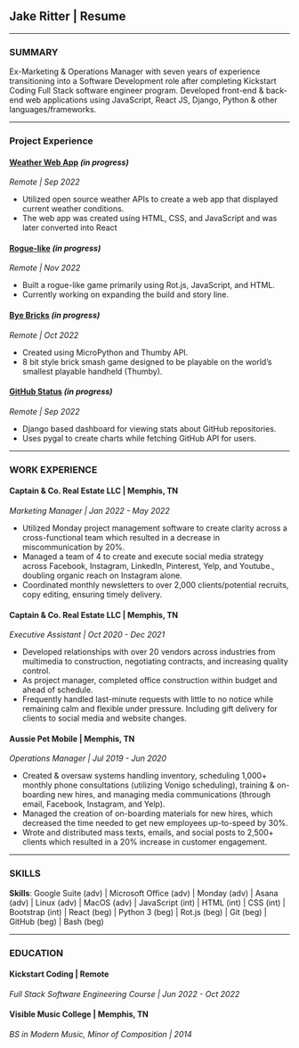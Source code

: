 ## **Jake Ritter | Resume**
__________________

### **SUMMARY**

Ex-Marketing & Operations Manager with seven years of experience transitioning into a Software Development role after completing Kickstart Coding Full Stack software engineer program. Developed front-end & back-end web applications using JavaScript, React JS, Django, Python & other languages/frameworks.
__________________

### **Project Experience**

#### [Weather Web App](https://github.com/je-ritter/weather_api) *(in progress)*
*Remote | Sep 2022*
- Utilized open source weather APIs to create a web app that displayed current weather conditions.
- The web app was created using HTML, CSS, and JavaScript and was later converted into React

#### [Rogue-like](https://github.com/je-ritter/transcend) *(in progress)*
*Remote | Nov 2022*
- Built a rogue-like game primarily using Rot.js, JavaScript, and HTML.
- Currently working on expanding the build and story line.

#### [Bye Bricks](https://github.com/je-ritter/bye_bricks) *(in progress)*
*Remote | Oct 2022*
- Created using MicroPython and Thumby API.
- 8 bit style brick smash game designed to be playable on the world’s smallest playable handheld (Thumby).

#### [GitHub Status](https://github.com/je-ritter/github_stats) *(in progress)*
*Remote | Sep 2022*
- Django based dashboard for viewing stats about GitHub repositories.
- Uses pygal to create charts while fetching GitHub API for users.
__________________

### **WORK EXPERIENCE**

#### Captain & Co. Real Estate LLC | Memphis, TN
*Marketing Manager | Jan 2022 - May 2022*
- Utilized Monday project management software to create clarity across a cross-functional team which resulted in a decrease in miscommunication by 20%.
- Managed a team of 4 to create and execute social media strategy across Facebook, Instagram, LinkedIn, Pinterest, Yelp,  and Youtube., doubling organic reach on Instagram alone.
- Coordinated monthly newsletters to over 2,000 clients/potential recruits, copy editing, ensuring timely delivery.

#### Captain & Co. Real Estate LLC | Memphis, TN
*Executive Assistant | Oct 2020 - Dec 2021*
- Developed relationships with over 20 vendors across industries from multimedia to construction, negotiating contracts, and increasing quality control. 
- As project manager,  completed office construction within budget and ahead of schedule.
- Frequently handled last-minute requests with little to no notice while remaining calm and flexible under pressure. Including gift delivery for clients to social media and website changes.

#### Aussie Pet Mobile | Memphis, TN
*Operations Manager | Jul 2019 - Jun 2020*
- Created & oversaw systems handling inventory, scheduling 1,000+ monthly phone consultations (utilizing Vonigo scheduling), training & on-boarding new hires, and managing media communications (through email, Facebook, Instagram, and Yelp). 
- Managed the creation of on-boarding materials for new hires, which decreased the time needed to get new employees up-to-speed by 30%.
- Wrote and distributed mass texts, emails, and social posts to 2,500+ clients which resulted in a 20% increase in customer engagement.
__________________

### **SKILLS**
**Skills**: Google Suite (adv) | Microsoft Office (adv) | Monday (adv) | Asana (adv) | Linux (adv) | MacOS (adv) | JavaScript (int) | HTML (int) | CSS (int) | Bootstrap (int) | React (beg) | Python 3 (beg) | Rot.js (beg) | Git (beg) | GitHub (beg) | Bash (beg)
__________________

### **EDUCATION**

#### Kickstart Coding | Remote
*Full Stack Software Engineering Course | Jun 2022 - Oct 2022*

#### Visible Music College | Memphis, TN
*BS in Modern Music, Minor of Composition | 2014*

